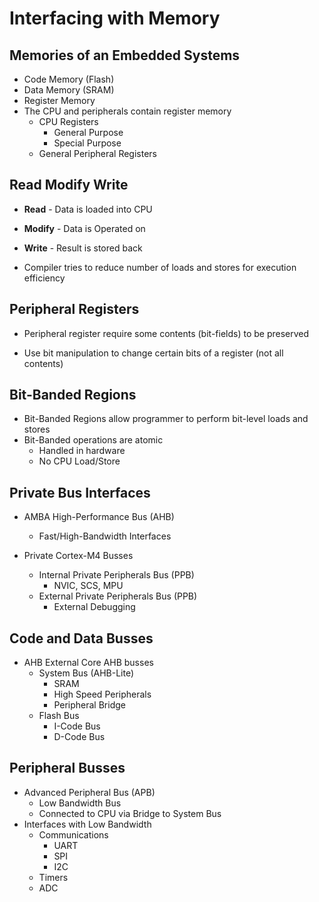 # Interfacing with Memory

## Memories of an Embedded Systems
- Code Memory (Flash)
- Data Memory (SRAM)
- Register Memory
- The CPU and peripherals contain register memory
    - CPU Registers
        - General Purpose
        - Special Purpose
    - General Peripheral Registers

## Read Modify Write
- **Read** - Data is loaded into CPU
- **Modify** - Data is Operated on
- **Write** - Result is stored back


- Compiler tries to reduce number of loads and stores for execution efficiency

## Peripheral Registers
- Peripheral register require some contents (bit-fields) to be preserved

- Use bit manipulation to change certain bits of a register (not all contents)

## Bit-Banded Regions
- Bit-Banded Regions allow programmer to perform bit-level loads and stores
- Bit-Banded operations are atomic
    - Handled in hardware
    - No CPU Load/Store


## Private Bus Interfaces
- AMBA High-Performance Bus (AHB)
    - Fast/High-Bandwidth Interfaces

- Private Cortex-M4 Busses
    - Internal Private Peripherals Bus (PPB)
        - NVIC, SCS, MPU
    - External Private Peripherals Bus (PPB)
        - External Debugging

## Code and Data Busses
- AHB External Core AHB busses
    - System Bus (AHB-Lite) 
        - SRAM
        - High Speed Peripherals
        - Peripheral Bridge
    - Flash Bus
        - I-Code Bus
        - D-Code Bus

## Peripheral Busses
- Advanced Peripheral Bus (APB)
    - Low Bandwidth Bus
    - Connected to CPU via Bridge to System Bus
- Interfaces with Low Bandwidth
    - Communications
        - UART
        - SPI
        - I2C
    - Timers
    - ADC